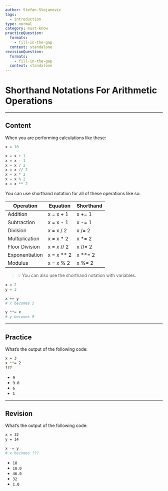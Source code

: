 ```yaml
---
author: Stefan-Stojanovic
tags:
  - introduction
type: normal
category: must-know
practiceQuestion:
  formats:
    - fill-in-the-gap
  context: standalone
revisionQuestion:
  formats:
    - fill-in-the-gap
  context: standalone
---
```


# Shorthand Notations For Arithmetic Operations

---

## Content

When you are performing calculations like these:

```python
x = 10

x = x + 1
x = x - 1
x = x / 2
x = x // 2
x = x * 2
x = x % 2
x = x ** 2
```

You can use shorthand notation for all of these operations like so:

| Operation      | Equation   | Shorthand |
|----------------|------------|-----------|
| Addition       | x = x + 1  | x += 1    |
| Subtraction    | x = x - 1  | x -= 1    |
| Division       | x = x / 2  | x /= 2    |
| Multiplication | x = x * 2  | x *= 2    |
| Floor Division | x = x // 2 | x //= 2   |
| Exponentiation | x = x ** 2 | x **= 2   |
| Modulus        | x = x % 2  | x %= 2    |

> 💡 You can also use the shorthand notation with variables.

```python
x = 2
y = 3

x += y
# x becomes 5

y **= x
# y becomes 9
```

---

## Practice

What’s the output of the following code:

```bash
x = 3
x **= 2
???
```

- `9`
- `9.0`
- `6`
- `1`

---

## Revision

What’s the output of the following code:

```bash
x = 32
y = 14

x -= y
# x becomes ???
```


- `18`
- `18.0`
- `46.0`
- `32`
- `1.0`
